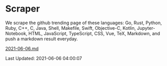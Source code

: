 # Scraper

We scrape the github trending page of these languages: Go, Rust, Python, Ruby, C++, C, Java, Shell, Makefile, Swift, Objective-C, Kotlin, Jupyter-Notebook, HTML, JavaScript, TypeScript, CSS, Vue, TeX, Markdown, and push a markdown result everyday.

[2021-06-06.md](https://github.com/yangwenmai/github-trending-backup/blob/master/2021-06-06.md)

Last Updated: 2021-06-06 04:00:07